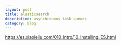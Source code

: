 ```yaml
---
layout: post
title: elasticsearch
description: asynchronous task queues 
category: blog
---
```


https://es.xiaoleilu.com/010_Intro/10_Installing_ES.html

[Shannonh]:    https://github.com/xhan-shannon "xhan-shannon"

